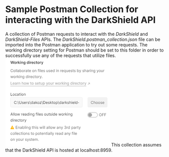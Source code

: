 # Sample Postman Collection for interacting with the DarkShield API
A collection of Postman requests to interact with the *DarkShield* and *DarkShield-Files* APIs.
The *DarkShield.postman_collection.json* file can be imported into the Postman application to
try out some requests. The working directory setting for Postman should be set to this folder
in order to successfully use any of the requests that utilize files.
![Setting the Postman working directory](postman-working-directory.PNG)
This collection assumes that the DarkShield API is hosted at localhost:8959.
